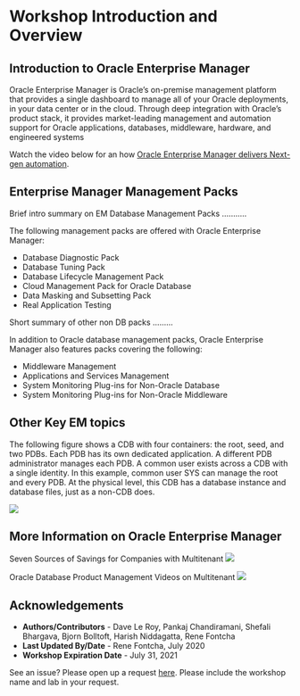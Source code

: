 # Workshop Introduction and Overview #

## Introduction to Oracle Enterprise Manager ##
Oracle Enterprise Manager is Oracle’s on-premise management platform that provides a single dashboard to manage all of your Oracle deployments, in your data center or in the cloud. Through deep integration with Oracle’s product stack, it provides market-leading management and automation support for Oracle applications, databases, middleware, hardware, and engineered systems

Watch the video below for an how [Oracle Enterprise Manager delivers Next-gen automation](https://www.oracle.com/enterprise-manager/?bcid=6122657568001).

[](youtube:https://www.oracle.com/enterprise-manager/?bcid=6122657568001)

## Enterprise Manager Management Packs

Brief intro summary on EM Database Management Packs ...........

The following management packs are offered with Oracle Enterprise Manager:
- Database Diagnostic Pack
- Database Tuning Pack  
- Database Lifecycle Management Pack
- Cloud Management Pack for Oracle Database
- Data Masking and Subsetting Pack
- Real Application Testing

Short summary of other non DB packs .........

In addition to Oracle database management packs, Oracle Enterprise Manager also features packs covering the following:
- Middleware Management
- Applications and Services Management
- System Monitoring Plug-ins for Non-Oracle Database
- System Monitoring Plug-ins for Non-Oracle Middleware


## Other Key EM topics

The following figure shows a CDB with four containers: the root, seed, and two PDBs. Each PDB has its own dedicated application. A different PDB administrator manages each PDB. A common user exists across a CDB with a single identity. In this example, common user SYS can manage the root and every PDB. At the physical level, this CDB has a database instance and database files, just as a non-CDB does.

![](./images/arch.png " ")

## More Information on Oracle Enterprise Manager

Seven Sources of Savings for Companies with Multitenant
<a href="https://www.youtube.com/watch?v=beB8_jS7Vh0&list=PLdtXkK5KBY55xRePeQfgTOK6rYScVsMcN">![](./images/sevensources.png " ") </a>

Oracle Database Product Management Videos on Multitenant
<a href="https://www.youtube.com/channel/UCr6mzwq_gcdsefQWBI72wIQ/search?query=multitenant">![](./images/youtube.png " ") </a>

## Acknowledgements

- **Authors/Contributors** - Dave Le Roy, Pankaj Chandiramani, Shefali Bhargava, Bjorn Bolltoft, Harish Niddagatta, Rene Fontcha
- **Last Updated By/Date** - Rene Fontcha, July 2020
- **Workshop Expiration Date** - July 31, 2021

See an issue?  Please open up a request [here](https://github.com/oracle/learning-library/issues).   Please include the workshop name and lab in your request.
